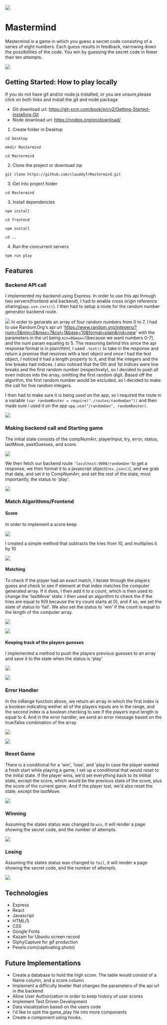 ![](https://github.com/clauddyf/Mastermind/blob/master/public/stylesheets/Screenshot%20from%202020-02-09%2017-28-07.png)
# Mastermind
Mastermind is a game in which you guess a secret code consisting of a series of eight numbers. Each guess results in feedback, narrowing down the possibilities of the code. You win by guessing the secret code in fewer than ten attempts.

![](https://github.com/clauddyf/Mastermind/blob/master/public/stylesheets/Screenshot%20from%202020-02-09%2018-14-06.png)

## Getting Started: How to play locally
If you do not have git and/or node.js installed, or you are unsure,please click on both links and install the git and node package
  * Git download url: https://git-scm.com/book/en/v2/Getting-Started-Installing-Git
  * Node download url: https://nodejs.org/en/download/
1. Create folder in Desktop

 `cd Desktop`
 
 `mkdir Mastermind`
 
 `cd Mastermind`

2. Clone the project or download zip

  `git clone https://github.com/clauddyf/Mastermind.git`
  
3. Get into project folder

 `cd Mastermind`
  
3. Install dependencies

 `npm install`
 
 `cd frontend`
 
 `npm install`
 
 `cd ..`
 
4. Run the concurrent servers

 `npm run play`


## Features
### Backend API call
I implemented my backend using Express. In order to use this api through two servers(frontend and backend), I had to enable cross origin reference sharing(`app.use.cors()`). I then had to setup a route for the random number generator backend route.

![](https://github.com/clauddyf/Mastermind/blob/master/public/stylesheets/Screenshot%20from%202020-02-09%2017-48-00.png) 
In order to genarate an array of four random numbers from 0 to 7, I had to use Random.Org's api uri 'https://www.random.org/integers/?num=5&min=0&max=7&col=1&base=10&format=plain&rnd=new' with the parameters in the url being `min=0&max=7`(because we want numbers 0-7), and the num param equating to 5. The reasoning behind this since the api response format is in plain/html, I used `.text()` to take in the response and return a promise that resolves with a text object and once I had the text object, I noticed it had a length property to it, and that the integers and the line breaks had indices. I also noticed that the 0th and 1st indices were line breaks and the first random number (respectively), so I decided to push all even indices into the array, omitting the first random digit. Based off the algorthm, the first random number would be excluded, so I decided to make the call for five random integers.

I then had to make sure it is being used on the app, so I required the route in a variable `(var randomRouter = require("./routes/randomGen"))` and then made sure i used it on the app `app.use("/randomGen", randomRouter)`. 

![](https://github.com/clauddyf/Mastermind/blob/master/public/stylesheets/Screenshot%20from%202020-02-09%2017-45-57.png)

### Making backend call and Starting game

The initial state consists of the compNumArr, playerInput, try, error, status, lastMove, pastGuesses, and score. 

![](https://github.com/clauddyf/Mastermind/blob/master/public/stylesheets/Screenshot%20from%202020-02-09%2017-49-46.png)

We then fetch our backend route `'localhost:9000/randomGen'`to get a response, we then format it to a javascript object(`res.json()`), and we grab that data, and set it to CompNumArr, and set the rest of the state, most importantly, the status to 'play'. 

![](https://github.com/clauddyf/Mastermind/blob/master/public/stylesheets/Screenshot%20from%202020-02-09%2017-50-51.png)

### Match Algorithms/Frontend
#### Score
In order to implement a score keep 

![](https://github.com/clauddyf/Mastermind/blob/master/public/stylesheets/Screenshot%20from%202020-02-09%2017-30-00.png)

I created a simple method that subtracts the tries from 10, and multiplies it by 10

![](https://github.com/clauddyf/Mastermind/blob/master/public/stylesheets/Screenshot%20from%202020-02-09%2017-50-40.png)

#### Matching
To check if the player had an exact match, I iterate through the players guess and check to see if element at that index matches the computer generated array. If it does, I then add it to a count, which is then used to change the 'lastMove' state. I then used an algorithm to check the if the tries are equal to 9(9 because the try count starts at 0), and if so, we set the state of status to 'fail'. We also set the status to 'win' if the count is equal to the length of the computer array.

![](https://github.com/clauddyf/Mastermind/blob/master/public/stylesheets/Screenshot%20from%202020-02-09%2017-30-05.png)

![](https://github.com/clauddyf/Mastermind/blob/master/public/stylesheets/Screenshot%20from%202020-02-09%2017-52-58.png)

#### Keeping track of the players guesses
I implemented a method to push the players previous guesses to an array and save it to the state when the status is 'play' 

![](https://github.com/clauddyf/Mastermind/blob/master/public/stylesheets/Screenshot%20from%202020-02-09%2017-53-49.png)

![](https://github.com/clauddyf/Mastermind/blob/master/public/stylesheets/Screenshot%20from%202020-02-09%2017-30-11.png)

### Error Handler
In the inRange function above, we return an array in which the first index is a boolean indicating wether all of the players inputs are in the range, and the second index is a boolean checking to see if the players input length is equal to 4. And in the error handler, we send an error message based on the true/false combination of the array 

![](https://github.com/clauddyf/Mastermind/blob/master/public/stylesheets/Screenshot%20from%202020-02-09%2017-53-24.png)

![](https://github.com/clauddyf/Mastermind/blob/master/readMe_assets/errors2.gif)
### Reset Game
There is a conditional for a 'win', 'lose', and 'play.In case the player wanted a fresh start while playing a game, I set up a conditional that would reset to the initial state. If the player wins, we'd set everything back to its intitial state, except the score, which would be the previous state of the score, plus the score of the current game. And if the player lost, we'd also reset the state, except the lastMove.

![](https://github.com/clauddyf/Mastermind/blob/master/public/stylesheets/Screenshot%20from%202020-02-09%2017-50-20.png)

### Winning
Assuming the states status was changed to `win`, it will render a page showing the secret code, and the number of attempts.

![](https://github.com/clauddyf/Mastermind/blob/master/readMe_assets/winner2.gif)

### Losing
Assuming the states status was changed to `fail`, it will render a page showing the secret code, and the number of attempts.

![](https://github.com/clauddyf/Mastermind/blob/master/readMe_assets/loser2.gif)


## Technologies
* Express
* React
* Javascript
* HTML/5
* CSS
* Google Fonts
* Kazam for Ubuntu screen record
* GiphyCapture for gif production
* Pexels.com(captivating photo)

## Future Implementations
* Create a database to hold the high score. The table would consist of a Name column, and a score column
* Implement a difficulty leveler that changes the parameters of the api url in the backend
* Allow User Authorization in order to keep history of user scores
* Implement Test Driven Development
* Data visualization based on the users code
* I'd like to split the game_play file into more components
* Create a component using hooks.

